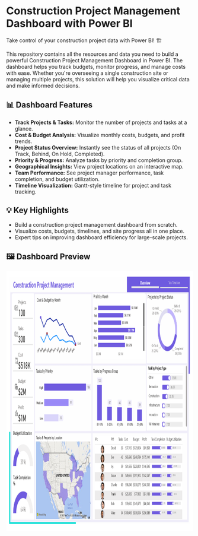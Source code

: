 # Construction Project Management Dashboard with Power BI

Take control of your construction project data with Power BI! 🏗️

This repository contains all the resources and data you need to build a powerful Construction Project Management Dashboard in Power BI. The dashboard helps you track budgets, monitor progress, and manage costs with ease. Whether you're overseeing a single construction site or managing multiple projects, this solution will help you visualize critical data and make informed decisions.

## 📊 Dashboard Features

- **Track Projects & Tasks:** Monitor the number of projects and tasks at a glance.
- **Cost & Budget Analysis:** Visualize monthly costs, budgets, and profit trends.
- **Project Status Overview:** Instantly see the status of all projects (On Track, Behind, On Hold, Completed).
- **Priority & Progress:** Analyze tasks by priority and completion group.
- **Geographical Insights:** View project locations on an interactive map.
- **Team Performance:** See project manager performance, task completion, and budget utilization.
- **Timeline Visualization:** Gantt-style timeline for project and task tracking.

## 💡 Key Highlights

- Build a construction project management dashboard from scratch.
- Visualize costs, budgets, timelines, and site progress all in one place.
- Expert tips on improving dashboard efficiency for large-scale projects.


## 🖼️ Dashboard Preview

<img width="1254" height="703" alt="Dashboard Overview" src="https://github.com/ranaibrahim4/Construction-Project-Management/blob/main/Overview%20Dashboard.png?raw=true" />

